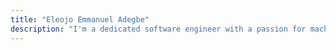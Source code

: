 ```yaml
---
title: "Eleojo Emmanuel Adegbe"
description: "I'm a dedicated software engineer with a passion for machine learning and cutting-edge technologies."
---
```


